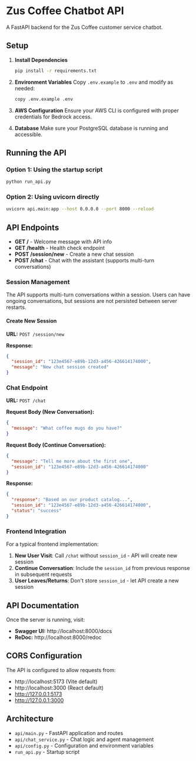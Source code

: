 # Zus Coffee Chatbot API

A FastAPI backend for the Zus Coffee customer service chatbot.

## Setup

1. **Install Dependencies**

   ```bash
   pip install -r requirements.txt
   ```

2. **Environment Variables**
   Copy `.env.example` to `.env` and modify as needed:

   ```bash
   copy .env.example .env
   ```

3. **AWS Configuration**
   Ensure your AWS CLI is configured with proper credentials for Bedrock access.

4. **Database**
   Make sure your PostgreSQL database is running and accessible.

## Running the API

### Option 1: Using the startup script

```bash
python run_api.py
```

### Option 2: Using uvicorn directly

```bash
uvicorn api.main:app --host 0.0.0.0 --port 8000 --reload
```

## API Endpoints

- **GET /** - Welcome message with API info
- **GET /health** - Health check endpoint
- **POST /session/new** - Create a new chat session
- **POST /chat** - Chat with the assistant (supports multi-turn conversations)

### Session Management

The API supports multi-turn conversations within a session. Users can have ongoing conversations, but sessions are not persisted between server restarts.

#### Create New Session

**URL:** `POST /session/new`

**Response:**

```json
{
  "session_id": "123e4567-e89b-12d3-a456-426614174000",
  "message": "New chat session created"
}
```

### Chat Endpoint

**URL:** `POST /chat`

**Request Body (New Conversation):**

```json
{
  "message": "What coffee mugs do you have?"
}
```

**Request Body (Continue Conversation):**

```json
{
  "message": "Tell me more about the first one",
  "session_id": "123e4567-e89b-12d3-a456-426614174000"
}
```

**Response:**

```json
{
  "response": "Based on our product catalog...",
  "session_id": "123e4567-e89b-12d3-a456-426614174000",
  "status": "success"
}
```

### Frontend Integration

For a typical frontend implementation:

1. **New User Visit**: Call `/chat` without `session_id` - API will create new session
2. **Continue Conversation**: Include the `session_id` from previous response in subsequent requests
3. **User Leaves/Returns**: Don't store `session_id` - let API create a new session

## API Documentation

Once the server is running, visit:

- **Swagger UI:** http://localhost:8000/docs
- **ReDoc:** http://localhost:8000/redoc

## CORS Configuration

The API is configured to allow requests from:

- http://localhost:5173 (Vite default)
- http://localhost:3000 (React default)
- http://127.0.0.1:5173
- http://127.0.0.1:3000

## Architecture

- `api/main.py` - FastAPI application and routes
- `api/chat_service.py` - Chat logic and agent management
- `api/config.py` - Configuration and environment variables
- `run_api.py` - Startup script
